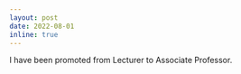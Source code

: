 ```yaml
---
layout: post
date: 2022-08-01
inline: true
---
```


I have been promoted from Lecturer to Associate Professor.  
